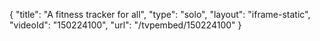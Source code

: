{
    "title": "A fitness tracker for all",
    "type": "solo",
    "layout": "iframe-static",
    "videoId": "150224100",
    "url": "\/tvpembed\/150224100"
}